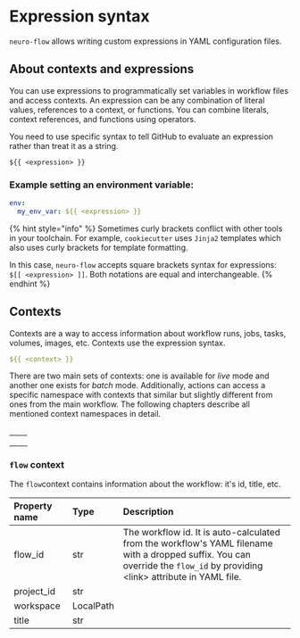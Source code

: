 # Expression syntax

`neuro-flow` allows writing custom expressions in YAML configuration files.

## About contexts and expressions

You can use expressions to programmatically set variables in workflow files and access contexts. An expression can be any combination of literal values, references to a context, or functions. You can combine literals, context references, and functions using operators.

You need to use specific syntax to tell GitHub to evaluate an expression rather than treat it as a string.

```text
${{ <expression> }}
```

### Example setting an environment variable:

```yaml
env:
  my_env_var: ${{ <expression> }}
```

{% hint style="info" %}
Sometimes curly brackets conflict with other tools in your toolchain. For example, `cookiecutter` uses `Jinja2` templates which also uses curly brackets for template formatting.

In this case, `neuro-flow` accepts square brackets syntax for expressions: `$[[ <expression> ]]`. Both notations are equal and interchangeable.
{% endhint %}

## Contexts

Contexts are a way to access information about workflow runs, jobs, tasks, volumes, images, etc. Contexts use the expression syntax.

```yaml
${{ <context> }}
```

There are two main sets of contexts: one is available for _live_ mode and another one exists for _batch_ mode. Additionally, actions can access a specific namespace with contexts that similar but slightly different from ones from the main workflow. The following chapters describe all mentioned context namespaces in detail.

## 

|  |  |
| :--- | :--- |
|  |  |
|  |  |
|  |  |

### `flow` context

The `flow`context contains information about the workflow: it's id, title, etc.

| Property name | Type | Description |
| :--- | :--- | :--- |
| flow\_id | str | The workflow id. It is auto-calculated from the workflow's YAML filename with a dropped suffix. You can override the `flow_id` by providing &lt;link&gt; attribute in YAML file. |
| project\_id | str |  |
| workspace | LocalPath |  |
| title | str |  |

